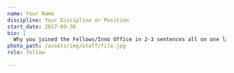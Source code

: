 ```yaml
---
name: Your Name
discipline: Your Discipline or Position
start_date: 2017-09-30
bio: |
  Why you joined the Fellows/Inno Office in 2-3 sentences all on one line here.
photo_path: /assets/img/staff/file.jpg
role: fellow

---
```

